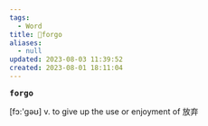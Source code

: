 ```yaml
---
tags:
  - Word
title: 📖forgo
aliases:
  - null
updated: 2023-08-03 11:39:52
created: 2023-08-01 18:11:04
---
```


<pre><strong>forgo</strong></pre>
[fɔ:'ɡəʊ]
v. to give up the use or enjoyment of 放弃
